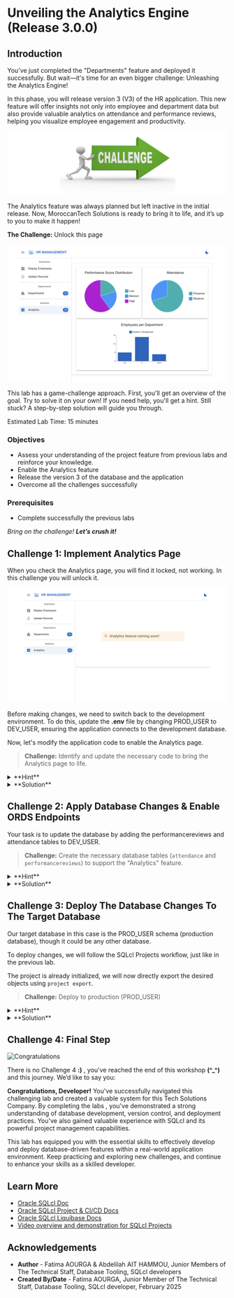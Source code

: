 # Unveiling the Analytics Engine (Release 3.0.0)

## Introduction

You’ve just completed the "Departments" feature and deployed it successfully. But wait—it's time for an even bigger challenge: Unleashing the Analytics Engine!

In this phase, you will release version 3 (V3) of the HR application. This new feature will offer insights not only into employee and department data but also provide valuable analytics on attendance and performance reviews, helping you visualize employee engagement and productivity.

![Challenge picture](./images/challenge-pic.png " ")

The Analytics feature was always planned but left inactive in the initial release. Now, MoroccanTech Solutions is ready to bring it to life, and it’s up to you to make it happen!

**The Challenge:** Unlock this page

![Analytics page working](./images/analytics-page-works.png " ")

This lab has a game-challenge approach. First, you'll get an overview of the goal. Try to solve it on your own! If you need help, you'll get a hint. Still stuck? A step-by-step solution will guide you through.

Estimated Lab Time: 15 minutes

### **Objectives**

* Assess your understanding of the project feature from previous labs and reinforce your knowledge.
* Enable the Analytics feature
* Release the version 3 of the database and the application
* Overcome all the challenges successfully

### **Prerequisites**

* Complete successfully the previous labs

*Bring on the challenge! **Let’s crush it!***

## Challenge 1: Implement Analytics Page

When you check the Analytics page, you will find it locked, not working. In this challenge you will unlock it.

![Analytics not working](./images/analytics-not-working.png " ")

Before making changes, we need to switch back to the development environment. To do this, update the **.env** file by changing PROD_USER to DEV_USER, ensuring the application connects to the development database.

Now, let's modify the application code to enable the Analytics page.

> **Challenge:** Identify and update the necessary code to bring the Analytics page to life.

<details><summary>**Hint**</summary>
    Remember where we made the change for the Departments page? Go to the same place—you’ll find the required change just below it, similar to what you did for Departments.
</details>

<details><summary>**Solution**</summary>

1. From the app folder, navigate to the pages

    ![Analytics code location](./images/analytics-code-location.png " ")

2. Double click on the pages folder then the 'HRPageContentSwitcher.tsx' file

3. Find Analytics change location in the code (line 71)

    ![Identify code change](./images/where-to-change-in-code.png " ")

4. Implement Analytics by removing the line 73 and uncomment line 74 just below

    ![Implement the change](./images/code-change-done.png " ")

5. Refresh the application and go to the Analytics section. It should appear now

    ![Analytics page appearing just for Emp per Dep](./images/analytics-appears-just-for-emp-dep.png " ")

>**Note:** If you lost your application window, run it again as you did the first time.

As you can see, only the Employees per Department analytics is working—the others are not. This is because the performancereviews and attendance tables are missing and haven’t been created yet.

</details>

## Challenge 2: Apply Database Changes & Enable ORDS Endpoints

Your task is to update the database by adding the performancereviews and attendance tables to DEV_USER.

<!-- In this challenge, you will apply new database changes by adding the performancereviews and attendance tables to DEV_USER. -->

> **Challenge:** Create the necessary database tables (`attendance` and `performancereviews`) to support the "Analytics" feature.

<details><summary>**Hint**</summary>

Run the SQL scripts (attendance\_table.sql and performancereviews\_table.sql) from the scripts folder to create the required tables and populate them with data, just as you did earlier for the departments table. Once the tables are created, make sure to enable the REST endpoints for both tables to allow API access (If you need a refresher, refer to Lab 1 → Task 4).

</details>

<details><summary>**Solution**</summary>

* **Step 1: Connect to DEV_USER**
    * **Using SQLcl:**
            ```sql
                connect DEV_USER/[PASSWORD]
                ```
    * **Using SQL Developer Web:**
    Signin with DEV_USER credentials

* **Step 2: Create Tables**

    * **Using SQLcl:**

        * Make sure you are in the scripts directory.

        * Execute the attendance\_table.sql and performancereviews\_table.sql

            ```sql
            <copy>
                @attendance_table.sql
            </copy>
            ```

            ```sql
            <copy>
                @performancereviews_table.sql
            </copy>
            ```

    * **Using SQL Developer Web:**

        Copy and past the content of the tabes scripts to SQL Developer Web sql worksheet and run the script.

* **Step 3: Enable ORDS Endpoints For The New Tables**

    To make the Attendance and PerformanceReviews tables in PROD\_USER accessible as REST endpoints, repeat the steps you followed for DEV\_USER in **Lab 1 → Task 4**.

    * Open Database Actions
    * Connect as DEV_USER
    * Locate the Departments table, right-click on it.
    * Select REST, then click Enable.

* **Step 3: Refresh the application**

    Refresh the application window to view the Analytics page with the data.

    ![Analytics page working](./images/analytics-page-works.png " ")

</details>

## Challenge 3: Deploy The Database Changes To The Target Database

Our target database in this case is the PROD_USER schema (production database), though it could be any other database.

To deploy changes, we will follow the SQLcl Projects workflow, just like in the previous lab.

The project is already initialized, we will now directly export the desired objects using `project export`.

> **Challenge:** Deploy to production (PROD_USER)

<details><summary>**Hint**</summary>
Follow the same steps as in the previous lab (starting from `project export`), applying SQLcl Projects commands until you deploy and get the Analytics feature working.

</details>

<details><summary>**Solution**</summary>

1. Change the username in the .env file from DEV\_USER to PROD\_USER.
2. Refresh the application window. Only the "Employees per Department" chart appears since PROD_USER lacks the two new tables. You'll fix this with **project** commands.
3. In SQLcl, connect as DEV_USER and navigate to the application folder `sqlcl-project-react-app`.
        ```sql
    <copy>
        connect DEV_USER/[PASSWORD]
    </copy>
        ```
        ```sql
    <copy>
        cd /home/oracle/assets/workshops/sqlcl-projects-react-app
    </copy>
        ```
4. Create a new branch from the main branch and check out to it for upcoming changes.
        ```sql
        <copy>
            !git checkout -b Ticket-2-Analytics
        </copy>
        ```
5. Export the new objects from DEV_USER.
    ```sql
    <copy>
        project export -objects attendance,performancereviews -verbose
    </copy>
        ```
    <!--![Project-export](./images/project-export.png " ")-->
6. Add, commit then stage

    * Add and commit your changes

        ```sql
        <copy>
            !git add --all
        </copy>
        ```

        ```sql
        <copy>
            !git commit -m "Add attendance and performancereviews tables"
        </copy>
        ```

        ```sql
        <copy>
            project stage -verbose
        </copy>
        ```
        <!--![Git add and commit](./images/git-add-commit.png " ")
        ![Project stage](./images/project-stage.png " ")-->

7. Add custom scripts using add-custom sub-command of stage command.

    * Add custom script for **attendance** table.

        ```sql
        <copy>
            project stage add-custom -file att_data.sql -verbose
        </copy>
        ```

    * Add custom script for **performancereviews** table.

        ```sql
        <copy>
            project stage add-custom -file perf_data.sql -verbose
        </copy>
        ```

    Copy the inserts from the tables sql files in the scripts folder and paste them into the newly created custom scripts (attendance inserts in the att\_data.sql custom file and performancereviews inserts in the perf_data.sql custom file), just as you did previously with dept\_data.sql.

8. Add and commit.

    ```sql
    <copy>
        !git add --all
    </copy>
    ```

    ```sql
    <copy>
        !git commit -m "Add stage files"
    </copy>
    ```

9. Checkout to main and then merge the previous branch to it.

    ```sql
    <copy>
        !git checkout main
    </copy>
    ```

    ```sql
    <copy>
        !git merge Ticket-2-Analytics
    </copy>
    ```

    <!--![Merge to main](./images/merge-to-main.png " ")-->

10. Project release and gen-artifact

    * Project release

    ```sql
    <copy>
        project release -version 3.0.0 -verbose
    </copy>
    ```

    * Add and commit

    ```sql
    <copy>
        !git add .
    </copy>
    ```

    ```sql
    <copy>
        !git commit -m "Release 3.0.0"
    </copy>
    ```

    <!--![Project release](./images/project-release.png " ")-->
    * Project gen-artifact

    ```sql
    <copy>
        project gen-artifact -verbose
    </copy>
    ```
    <!--![Project-gen-artifact](./images/project-gen-artifact.png " ")-->

11. Connect to PROD_USER and run the deploy command to apply the changes.

    ```sql
    <copy>
        connect PROD_USER/[PASSWORD]
    </copy>
    ```

    ```sql
    <copy>
        project deploy -file artifact/HrManager-3.O.0.zip  -verbose
    </copy>
    ```

12. Enable ORDS Endpoints

    To **enable** the **REST endpoints** for the **Attendance** and **PerformanceReviews** tables in PROD\_USER, follow the same procedure you used for DEV\_USER in Lab 2 → Task 3.

    * Open Database Actions
    * Connect as PROD_USER
    * Locate the Departments table, right-click on it.
    * Select REST, then click Enable.

13. Refresh the application. The Analytics page should work correctly in production environment.

![Analytics page working](./images/analytics-page-works.png " ")

</details>

## Challenge 4: Final Step

![Congratulations](./images/congrats.png " ")

There is no Challenge 4 **:)** , you've reached the end of this workshop **(^_^)** and this journey. We’d like to say you:

**Congratulations, Developer!** You've successfully navigated this challenging lab and created a valuable system for this Tech Solutions Company. By completing the labs , you've demonstrated a strong understanding of database development, version control, and deployment practices. You've also gained valuable experience with SQLcl and its powerful project management capabilities.

This lab has equipped you with the essential skills to effectively develop and deploy database-driven features within a real-world application environment. Keep practicing and exploring new challenges, and continue to enhance your skills as a skilled developer.

## Learn More

* [Oracle SQLcl Doc](https://docs.oracle.com/en/database/oracle/sql-developer-command-line/24.3/sqcug/working-sqlcl.html)
* [Oracle SQLcl Project & CI/CD Docs](https://docs.oracle.com/en/database/oracle/sql-developer-command-line/24.3/sqcug/database-application-ci-cd.html#GUID-6A942F42-A365-4FF2-9D05-6DC2A0740D24)
* [Oracle SQLcl Liquibase Docs](https://docs.oracle.com/en/database/oracle/sql-developer-command-line/24.3/sqcug/using-liquibase.html)
* [Video overview and demonstration for SQLcl Projects](https://youtu.be/qCc-f24HLCU?si=3z-aRBdzu_QhixJ9&t=182)

## Acknowledgements

* **Author** - Fatima AOURGA & Abdelilah AIT HAMMOU, Junior Members of The Technical Staff, Database Tooling, SQLcl developers
* **Created By/Date** - Fatima AOURGA, Junior Member of The Technical Staff, Database Tooling, SQLcl developer, February 2025